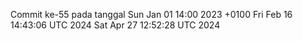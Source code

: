 Commit ke-55 pada tanggal Sun Jan 01 14:00 2023 +0100
Fri Feb 16 14:43:06 UTC 2024
Sat Apr 27 12:52:28 UTC 2024
